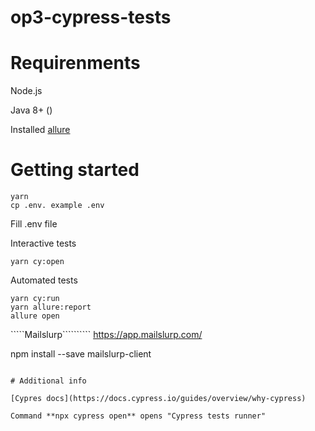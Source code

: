 # op3-cypress-tests

# Requirenments

Node.js

Java 8+ ()

Installed [allure](https://docs.qameta.io/allure/#_installing_a_commandline)

# Getting started
```
yarn
cp .env. example .env
```
Fill .env file

Interactive tests

```apacheconf
yarn cy:open
```

Automated tests
```apacheconf
yarn cy:run
yarn allure:report
allure open
```
`````Mailslurp``````````
https://app.mailslurp.com/

npm install --save mailslurp-client
```````````````````````````````````

# Additional info

[Cypres docs](https://docs.cypress.io/guides/overview/why-cypress)

Command **npx cypress open** opens "Cypress tests runner"
